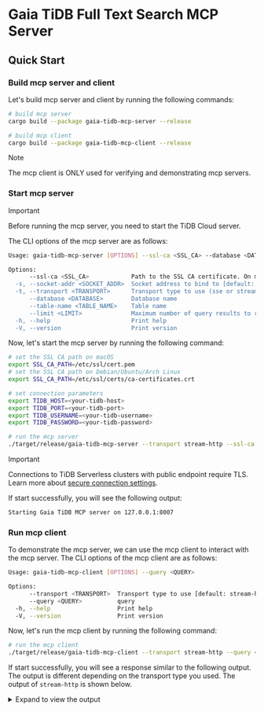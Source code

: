 # Gaia TiDB Full Text Search MCP Server

## Quick Start

### Build mcp server and client

Let's build mcp server and client by running the following commands:

```bash
# build mcp server
cargo build --package gaia-tidb-mcp-server --release

# build mcp client
cargo build --package gaia-tidb-mcp-client --release
```

> [!NOTE]
> The mcp client is ONLY used for verifying and demonstrating mcp servers.

### Start mcp server

> [!IMPORTANT]
>
> Before running the mcp server, you need to start the TiDB Cloud server.

The CLI options of the mcp server are as follows:

```bash
Usage: gaia-tidb-mcp-server [OPTIONS] --ssl-ca <SSL_CA> --database <DATABASE> --table-name <TABLE_NAME>

Options:
      --ssl-ca <SSL_CA>            Path to the SSL CA certificate. On macOS, this is typically `/etc/ssl/cert.pem`. On Debian/Ubuntu/Arch Linux, it's typically `/etc/ssl/certs/ca-certificates.crt`
  -s, --socket-addr <SOCKET_ADDR>  Socket address to bind to [default: 127.0.0.1:8007]
  -t, --transport <TRANSPORT>      Transport type to use (sse or stream-http) [default: stream-http] [possible values: sse, stream-http]
      --database <DATABASE>        Database name
      --table-name <TABLE_NAME>    Table name
      --limit <LIMIT>              Maximum number of query results to return [default: 10]
  -h, --help                       Print help
  -V, --version                    Print version
```

Now, let's start the mcp server by running the following command:

```bash
# set the SSL CA path on macOS
export SSL_CA_PATH=/etc/ssl/cert.pem
# set the SSL CA path on Debian/Ubuntu/Arch Linux
export SSL_CA_PATH=/etc/ssl/certs/ca-certificates.crt

# set connection parameters
export TIDB_HOST=<your-tidb-host>
export TIDB_PORT=<your-tidb-port>
export TIDB_USERNAME=<your-tidb-username>
export TIDB_PASSWORD=<your-tidb-password>

# run the mcp server
./target/release/gaia-tidb-mcp-server --transport stream-http --ssl-ca $SSL_CA_PATH --database <your-tidb-database> --table-name <your-table-name>
```

> [!IMPORTANT]
> Connections to TiDB Serverless clusters with public endpoint require TLS. Learn more about [secure connection settings](https://docs.pingcap.com/tidbcloud/secure-connections-to-serverless-clusters/).

If start successfully, you will see the following output:

```bash
Starting Gaia TiDB MCP server on 127.0.0.1:8007
```

### Run mcp client

To demonstrate the mcp server, we can use the mcp client to interact with the mcp server. The CLI options of the mcp client are as follows:

```bash
Usage: gaia-tidb-mcp-client [OPTIONS] --query <QUERY>

Options:
      --transport <TRANSPORT>  Transport type to use [default: stream-http] [possible values: sse, stream-http]
      --query <QUERY>          query
  -h, --help                   Print help
  -V, --version                Print version
```

Now, let's run the mcp client by running the following command:

```bash
# run the mcp client
./target/release/gaia-tidb-mcp-client --transport stream-http --query <your-query-text>
```

If start successfully, you will see a response similar to the following output. The output is different depending on the transport type you used. The output of `stream-http` is shown below.

<details><summary>Expand to view the output</summary>

```console
2025-06-15T09:09:04.116185Z  INFO gaia_tidb_mcp_client: 100: Connecting to Gaia TiDB MCP server via stream-http: http://127.0.0.1:8007/mcp
2025-06-15T09:09:04.151349Z  INFO serve_inner: rmcp::service: 541: Service initialized as client peer_info=Some(InitializeResult { protocol_version: ProtocolVersion("2025-03-26"), capabilities: ServerCapabilities { experimental: None, logging: None, completions: None, prompts: None, resources: None, tools: Some(ToolsCapability { list_changed: None }) }, server_info: Implementation { name: "gaia-tidb-mcp-server", version: "0.4.0" }, instructions: Some("A TiDB MCP server") })
2025-06-15T09:09:04.151383Z  INFO gaia_tidb_mcp_client: 120: Connected to server: Some(
    InitializeResult {
        protocol_version: ProtocolVersion(
            "2025-03-26",
        ),
        capabilities: ServerCapabilities {
            experimental: None,
            logging: None,
            completions: None,
            prompts: None,
            resources: None,
            tools: Some(
                ToolsCapability {
                    list_changed: None,
                },
            ),
        },
        server_info: Implementation {
            name: "gaia-tidb-mcp-server",
            version: "0.4.0",
        },
        instructions: Some(
            "A TiDB MCP server",
        ),
    },
)
2025-06-15T09:09:04.158072Z  INFO gaia_tidb_mcp_client: 124: Available tools: ListToolsResult {
    next_cursor: None,
    tools: [
        Tool {
            name: "search",
            description: Some(
                "Perform a keyword search",
            ),
            input_schema: {
                "properties": Object {
                    "query": Object {
                        "description": String("the query to search for"),
                        "type": String("string"),
                    },
                },
                "required": Array [
                    String("query"),
                ],
                "title": String("TidbSearchRequest"),
                "type": String("object"),
            },
            annotations: None,
        },
    ],
}
2025-06-15T09:09:16.273464Z  INFO gaia_tidb_mcp_client: 136: search response:
{
  "content": [
    {
      "type": "text",
      "text": "{\"hits\":[{\"id\":1,\"title\":\"イヤホン bluetooth ワイヤレスイヤホン\",\"content\":\"イヤホン bluetooth ワイヤレスイヤホン\"},{\"id\":6,\"title\":\"Lightweight Bluetooth Earbuds with 48 Hours Playtime\",\"content\":\"Lightweight Bluetooth Earbuds with 48 Hours Playtime\"},{\"id\":3,\"title\":\"ワイヤレス ヘッドホン Bluetooth 5.3 65時間再生 ヘッドホン 40mm HD\",\"content\":\"ワイヤレス ヘッドホン Bluetooth 5.3 65時間再生 ヘッドホン 40mm HD\"}]}"
    }
  ],
  "isError": false
}
2025-06-15T09:09:16.273501Z  INFO gaia_tidb_mcp_client: 143: search_result:
{
  "hits": [
    {
      "id": 1,
      "title": "イヤホン bluetooth ワイヤレスイヤホン",
      "content": "イヤホン bluetooth ワイヤレスイヤホン"
    },
    {
      "id": 6,
      "title": "Lightweight Bluetooth Earbuds with 48 Hours Playtime",
      "content": "Lightweight Bluetooth Earbuds with 48 Hours Playtime"
    },
    {
      "id": 3,
      "title": "ワイヤレス ヘッドホン Bluetooth 5.3 65時間再生 ヘッドホン 40mm HD",
      "content": "ワイヤレス ヘッドホン Bluetooth 5.3 65時間再生 ヘッドホン 40mm HD"
    }
  ]
}
2025-06-15T09:09:16.274167Z  INFO rmcp::service: 625: task cancelled
2025-06-15T09:09:16.274490Z  INFO rmcp::service: 811: serve finished quit_reason=Cancelled
```

</details>
